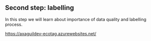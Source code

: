 ## Second step: labelling

In this step we will learn about importance of data quality and labelling process.



https://axaguildev-ecotag.azurewebsites.net/

